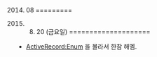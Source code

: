 2014. 08
=========

2014. 8. 20 (금요일)
====================
* [ActiveRecord:Enum](rails/activerecord/enum) 을 몰라서 한참 해멤.
